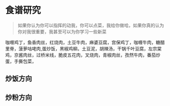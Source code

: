 # 食谱研究

> 如果你认为你可以指挥的动我，你可以点菜，我给你做哈，如果你真的认为你对我很重要，我甚至可以为你学习一些新菜

咖喱鸡丁，鱼香肉丝，红烧肉，土豆牛肉，麻婆豆腐，宫保鸡丁，咖喱牛肉，糖醋里脊，菠萝咕咾肉,蛋炒饭，黑椒鸡柳。土豆泥，胡辣汤，干锅千叶豆腐，左宗棠鸡，京酱肉丝，过桥米线，脆皮五花肉，叉烧肉，青椒肉丝，孜然牛肉，番茄炒蛋，手撕包菜，

## 炒饭方向

## 炒粉方向
